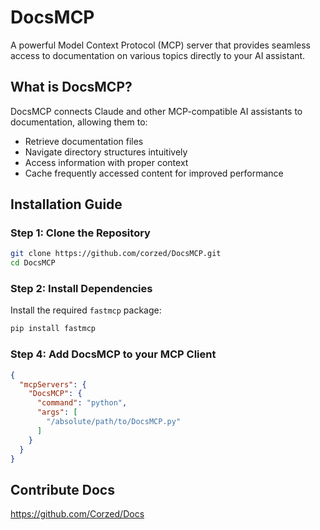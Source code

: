 # DocsMCP

A powerful Model Context Protocol (MCP) server that provides seamless access to documentation on various topics directly to your AI assistant.

## What is DocsMCP?

DocsMCP connects Claude and other MCP-compatible AI assistants to documentation, allowing them to:

- Retrieve documentation files
- Navigate directory structures intuitively
- Access information with proper context
- Cache frequently accessed content for improved performance

## Installation Guide

### Step 1: Clone the Repository

```bash
git clone https://github.com/corzed/DocsMCP.git
cd DocsMCP
```

### Step 2: Install Dependencies

Install the required `fastmcp` package:

```bash
pip install fastmcp
```

### Step 4: Add DocsMCP to your MCP Client

```json
{
  "mcpServers": {
    "DocsMCP": {
      "command": "python",
      "args": [
        "/absolute/path/to/DocsMCP.py"
      ]
    }
  }
}
```

## Contribute Docs

https://github.com/Corzed/Docs
